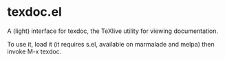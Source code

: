texdoc.el
=========

A (light) interface for texdoc, the TeXlive utility for viewing documentation.

To use it, load it (it requires s.el, available on marmalade and
melpa) then invoke M-x texdoc.
